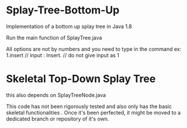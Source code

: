 # Splay-Tree-Bottom-Up
Implementation of a bottom up splay tree in Java 1.8


Run the main function of SplayTree.java

All options are not by numbers and you need to type in the command
ex: 1.insert // input : Insert. // do not give input as 1


# Skeletal Top-Down Splay Tree
 this also depends on SplayTreeNode.java
 
 This code has not been rigorously tested and also only has the basic skeletal functionalities . Once it's been perfected, it might be moved to a dedicated branch or repository of it's own.
